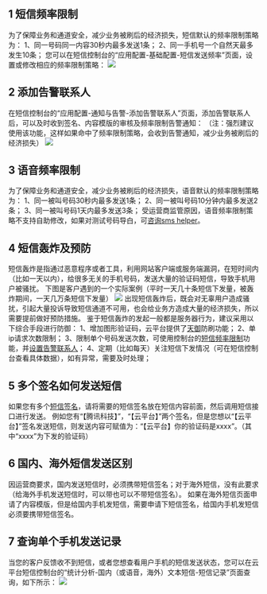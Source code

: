 ## 1 短信频率限制
为了保障业务和通道安全，减少业务被刷后的经济损失，短信默认的频率限制策略为：
1、同一号码同一内容30秒内最多发送1条；
2、同一手机号一个自然天最多发生10条；
您可以在短信控制台的“应用配置-基础配置-短信发送频率”页面，设置或修改相应的频率限制策略：
![](http://imgcache.tcecqpoc.fsphere.cn/image/mc.qcloudimg.com/static/img/7ee8dd6892d2fbb59ffe8959279fa440/image.png)

## 2 添加告警联系人
在短信控制台的“应用配置-通知与告警-添加告警联系人”页面，添加告警联系人后，可以及时收到签名、内容模版的审核及频率限制告警通知：
（注：强烈建议使用该功能，这样如果命中了频率限制策略，会收到告警通知，减少业务被刷后的经济损失）
![](http://imgcache.tcecqpoc.fsphere.cn/image/mc.qcloudimg.com/static/img/eb48d970c482cd638c528e9f95e3ab24/image.png)

## 3 语音频率限制
为了保障业务和通道安全，减少业务被刷后的经济损失，语音默认的频率限制策略为：
1、同一被叫号码30秒内最多发送1条； 
2、同一被叫号码10分钟内最多发送2条； 
3、同一被叫号码1天内最多发送3条； 
受运营商监管原因，语音频率限制策略不支持自助修改，如果对测试号码导白，可[咨询sms helper](/document/product/382/3773)。

## 4 短信轰炸及预防
短信轰炸是指通过恶意程序或者工具，利用网站客户端或服务端漏洞，在短时间内（比如一天以内），给很多无关的手机号码，发送大量的验证码短信，导致手机用户被骚扰。
下图是客户遇到的一个实际案例（平时一天几十条短信下发量，被轰炸期间，一天几万条短信下发量）
![](http://imgcache.tcecqpoc.fsphere.cn/image/mc.qcloudimg.com/static/img/dbebfa33e35ae5542c1f00e006956eff/image.png)
出现短信轰炸后，既会对无辜用户造成骚扰，引起大量投诉导致短信通道不可用，也会给业务方造成大量的经济损失，所以需要提前做好预防措施。
鉴于短信轰炸的发起一般都是服务器行为，建议采用以下综合手段进行防御：
1、增加图形验证码，云平台提供了[天御](http://www.qcloud.com/product/yy)防刷功能；
2、单ip请求次数限制；
3、限制单个号码发送次数，可使用控制台的[短信频率限制](#1-.E7.9F.AD.E4.BF.A1.E9.A2.91.E7.8E.87.E9.99.90.E5.88.B6)功能，并[设置告警联系人](#2-.E6.B7.BB.E5.8A.A0.E5.91.8A.E8.AD.A6.E8.81.94.E7.B3.BB.E4.BA.BA)；
4、定期（比如每天）关注短信下发情况（可在短信控制台查看具体数据），如有异常，需要及时处理；

## 5 多个签名如何发送短信
如果您有多个[短信签名](./9557#2-.E7.9F.AD.E4.BF.A1.E7.AD.BE.E5.90.8D.E8.A7.84.E8.8C.83)，请将需要的短信签名放在短信内容前面，然后调用短信接口进行发送。
例如您有“【腾讯科技】”，“【云平台】”两个签名，但是您想以“【云平台】”签名发送短信，则发送内容可赋值为：“【云平台】你的验证码是xxxx”。（其中“xxxx”为下发的验证码）

## 6 国内、海外短信发送区别
因运营商要求，国内发送短信时，必须携带短信签名；对于海外短信，没有此要求（给海外手机发送短信时，可以带也可以不带短信签名）。
如果在海外短信页面申请了内容模版，但是给国内手机发短信，需要申请下短信签名，给国内手机发短信必须要携带短信签名。

## 7 查询单个手机发送记录
当您的客户反馈收不到短信，或者您想查看用户手机的短信发送状态，您可以在云平台短信控制台的“统计分析-国内（或语音，海外）文本短信-短信记录”页面查询，如下所示：
![](http://imgcache.tcecqpoc.fsphere.cn/image/mc.qcloudimg.com/static/img/f14d976f443ace2e4ef73d62ed144a2b/image.png)